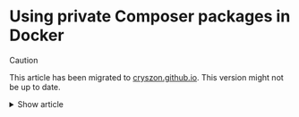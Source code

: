 # Using private Composer packages in Docker

> [!CAUTION]
>
> This article has been migrated to [cryszon.github.io](https://cryszon.github.io/). This
> version might not be up to date.

<details>
<summary>Show article</summary>

1. [Create a new fine-grained GitHub
   PAT](https://github.com/settings/personal-access-tokens/new) with read-only
   access to **Contents** on repositories you want Composer to access.

2. Add GitHub PAT as JSON to your environment variables

```ini
# Replace `github_pat_xxx` with your token
COMPOSER_AUTH_JSON='{ "github-oauth": { "github.com": "github_pat_XXXX" } }'
```

3. Update `docker-compose.yaml` and `Dockerfile`

```yaml
# docker-compose.yaml
services:
  php:
    build:
      secrets:
        - COMPOSER_AUTH_JSON

secrets:
  COMPOSER_AUTH_JSON:
    environment: COMPOSER_AUTH_JSON
```

```Dockerfile
# Dockerfile
RUN --mount=type=secret,id=composer_auth_json,dst=/app/auth.json \
    composer install --no-autoloader --no-ansi --no-dev --no-interaction --no-plugins --no-progress --no-scripts
```

> [!IMPORTANT]
>
> Using Coolify? Check out [this
> article](../coolify/docker-build-secrets-in-coolify.md) on how to use build
> secrets in Coolify.

## Additional information and references

- [Managing your personal access tokens - GitHub Docs](https://docs.github.com/en/authentication/keeping-your-account-and-data-secure/managing-your-personal-access-tokens)
- [Authentication for privately hosted packages and repositories - Composer](https://getcomposer.org/doc/articles/authentication-for-private-packages.md#authentication-using-the-composer-auth-environment-variable)
- [How to use secrets in Docker Compose | Docker Docs](https://docs.docker.com/compose/use-secrets/)
- [dunglas/docker-private-composer-packages: Example: Securely Access Private Composer Packages](https://github.com/dunglas/docker-private-composer-packages)

</details>

